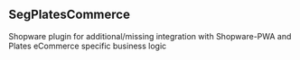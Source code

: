 ## SegPlatesCommerce

Shopware plugin for additional/missing integration with Shopware-PWA and Plates eCommerce specific business logic
